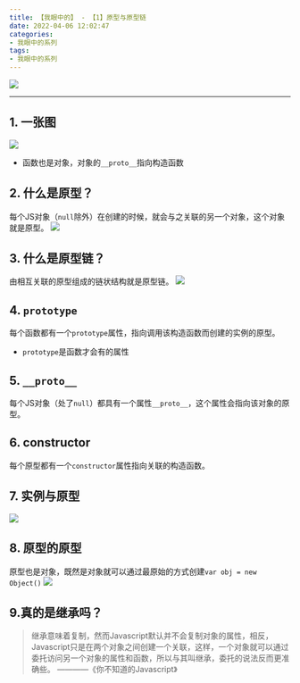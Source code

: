 ```yaml
---
title: 【我眼中的】 - 【1】原型与原型链
date: 2022-04-06 12:02:47
categories:
- 我眼中的系列
tags:
- 我眼中的系列
---
```

![](https://cdn.jsdelivr.net/gh/qw-null/BlogImages/20220406132939.png)

<hr>

## 1. 一张图
![](https://cdn.jsdelivr.net/gh/qw-null/BlogImages/原型链.jpg)

* 函数也是对象，对象的```__proto__```指向构造函数

## 2. 什么是原型？
每个JS对象（```null```除外）在创建的时候，就会与之关联的另一个对象，这个对象就是原型。
![](https://cdn.jsdelivr.net/gh/qw-null/BlogImages/20220406130950.png)

## 3. 什么是原型链？
由相互关联的原型组成的链状结构就是原型链。
![](https://cdn.jsdelivr.net/gh/qw-null/BlogImages/20220406131939.png)

## 4. ```prototype```
每个函数都有一个```prototype```属性，指向调用该构造函数而创建的实例的原型。
* ```prototype```是函数才会有的属性

## 5. ```__proto__```
每个JS对象（处了```null```）都具有一个属性```__proto__```，这个属性会指向该对象的原型。

## 6. constructor
每个原型都有一个```constructor```属性指向关联的构造函数。

## 7. 实例与原型
![](https://cdn.jsdelivr.net/gh/qw-null/BlogImages/20220406132548.png)

## 8. 原型的原型
原型也是对象，既然是对象就可以通过最原始的方式创建```var obj = new Object()```
![](https://cdn.jsdelivr.net/gh/qw-null/BlogImages/20220406132827.png)

## 9.真的是继承吗？
> 继承意味着复制，然而Javascript默认并不会复制对象的属性，相反，Javascript只是在两个对象之间创建一个关联，这样，一个对象就可以通过委托访问另一个对象的属性和函数，所以与其叫继承，委托的说法反而更准确些。    ————《你不知道的Javascript》

